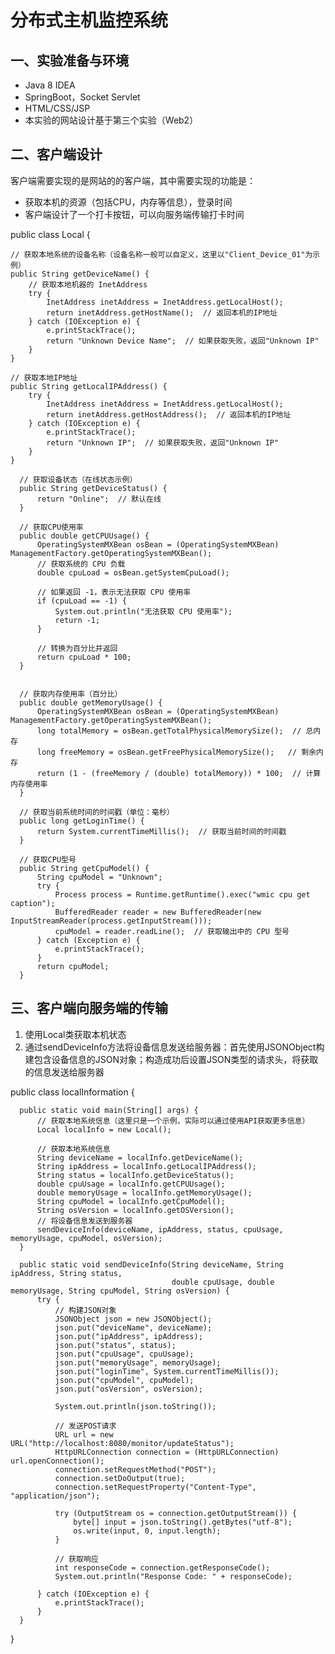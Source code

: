 # 分布式主机监控系统

## 一、实验准备与环境
* Java 8 IDEA
* SpringBoot，Socket Servlet
* HTML/CSS/JSP
* 本实验的网站设计基于第三个实验（Web2）

## 二、客户端设计
客户端需要实现的是网站的的客户端，其中需要实现的功能是：

* 获取本机的资源（包括CPU，内存等信息），登录时间
* 客户端设计了一个打卡按钮，可以向服务端传输打卡时间

public class Local {

    // 获取本地系统的设备名称（设备名称一般可以自定义，这里以"Client_Device_01"为示例）
    public String getDeviceName() {
        // 获取本地机器的 InetAddress
        try {
            InetAddress inetAddress = InetAddress.getLocalHost();
            return inetAddress.getHostName();  // 返回本机的IP地址
        } catch (IOException e) {
            e.printStackTrace();
            return "Unknown Device Name";  // 如果获取失败，返回"Unknown IP"
        }
    }

    // 获取本地IP地址
    public String getLocalIPAddress() {
        try {
            InetAddress inetAddress = InetAddress.getLocalHost();
            return inetAddress.getHostAddress();  // 返回本机的IP地址
        } catch (IOException e) {
            e.printStackTrace();
            return "Unknown IP";  // 如果获取失败，返回"Unknown IP"
        }
    }

      // 获取设备状态（在线状态示例）
      public String getDeviceStatus() {
          return "Online";  // 默认在线
      }
  
      // 获取CPU使用率
      public double getCPUUsage() {
          OperatingSystemMXBean osBean = (OperatingSystemMXBean) ManagementFactory.getOperatingSystemMXBean();
          // 获取系统的 CPU 负载
          double cpuLoad = osBean.getSystemCpuLoad();
  
          // 如果返回 -1，表示无法获取 CPU 使用率
          if (cpuLoad == -1) {
              System.out.println("无法获取 CPU 使用率");
              return -1;
          }
  
          // 转换为百分比并返回
          return cpuLoad * 100;
      }
  
  
      // 获取内存使用率（百分比）
      public double getMemoryUsage() {
          OperatingSystemMXBean osBean = (OperatingSystemMXBean) ManagementFactory.getOperatingSystemMXBean();
          long totalMemory = osBean.getTotalPhysicalMemorySize();  // 总内存
          long freeMemory = osBean.getFreePhysicalMemorySize();   // 剩余内存
          return (1 - (freeMemory / (double) totalMemory)) * 100;  // 计算内存使用率
      }
  
      // 获取当前系统时间的时间戳（单位：毫秒）
      public long getLoginTime() {
          return System.currentTimeMillis();  // 获取当前时间的时间戳
      }
  
      // 获取CPU型号
      public String getCpuModel() {
          String cpuModel = "Unknown";
          try {
              Process process = Runtime.getRuntime().exec("wmic cpu get caption");
              BufferedReader reader = new BufferedReader(new InputStreamReader(process.getInputStream()));
              cpuModel = reader.readLine();  // 获取输出中的 CPU 型号
          } catch (Exception e) {
              e.printStackTrace();
          }
          return cpuModel;
      }

## 三、客户端向服务端的传输
1. 使用Local类获取本机状态
2. 通过sendDeviceInfo方法将设备信息发送给服务器：首先使用JSONObject构建包含设备信息的JSON对象；构造成功后设置JSON类型的请求头，将获取的信息发送给服务器

  public class localInformation {
  
      public static void main(String[] args) {
          // 获取本地系统信息（这里只是一个示例，实际可以通过使用API获取更多信息）
          Local localInfo = new Local();
  
          // 获取本地系统信息
          String deviceName = localInfo.getDeviceName();
          String ipAddress = localInfo.getLocalIPAddress();
          String status = localInfo.getDeviceStatus();
          double cpuUsage = localInfo.getCPUUsage();
          double memoryUsage = localInfo.getMemoryUsage();
          String cpuModel = localInfo.getCpuModel();
          String osVersion = localInfo.getOSVersion();
          // 将设备信息发送到服务器
          sendDeviceInfo(deviceName, ipAddress, status, cpuUsage, memoryUsage, cpuModel, osVersion);
      }
  
      public static void sendDeviceInfo(String deviceName, String ipAddress, String status,
                                        double cpuUsage, double memoryUsage, String cpuModel, String osVersion) {
          try {
              // 构建JSON对象
              JSONObject json = new JSONObject();
              json.put("deviceName", deviceName);
              json.put("ipAddress", ipAddress);
              json.put("status", status);
              json.put("cpuUsage", cpuUsage);
              json.put("memoryUsage", memoryUsage);
              json.put("loginTime", System.currentTimeMillis());
              json.put("cpuModel", cpuModel);
              json.put("osVersion", osVersion);
  
              System.out.println(json.toString());
  
              // 发送POST请求
              URL url = new URL("http://localhost:8080/monitor/updateStatus");
              HttpURLConnection connection = (HttpURLConnection) url.openConnection();
              connection.setRequestMethod("POST");
              connection.setDoOutput(true);
              connection.setRequestProperty("Content-Type", "application/json");
  
              try (OutputStream os = connection.getOutputStream()) {
                  byte[] input = json.toString().getBytes("utf-8");
                  os.write(input, 0, input.length);
              }
  
              // 获取响应
              int responseCode = connection.getResponseCode();
              System.out.println("Response Code: " + responseCode);
  
          } catch (IOException e) {
              e.printStackTrace();
          }
      }
  }
